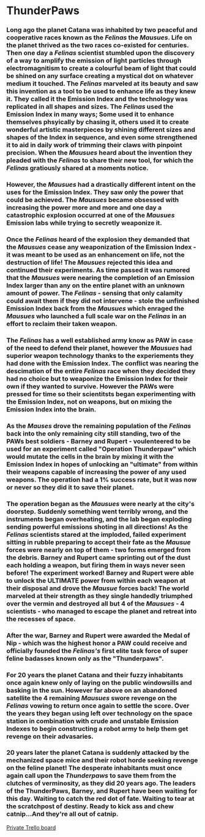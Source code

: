 # ThunderPaws


### Long ago the planet Catana was inhabited by two peaceful and cooperative races known as the *Felinas* the *Mausues*. Life on the planet thrived as the two races co-existed for centuries. Then one day a *Felinas* scientist stumbled upon the discovery of a way to amplify the emission of light particles through electromagnitism to create a colourful beam of light that could be shined on any surface creating a mystical dot on whatever medium it touched. The *Felinas* marveled at its beauty and saw this invention as a tool to be used to enhance life as they knew it. They called it the Emission Index and the technology was replicated in all shapes and sizes. The *Felinas* used the Emission Index in many ways; Some used it to enhance themselves phsyically by chasing it, others used it to create wonderful artistic masterpieces by shining different sizes and shapes of the Index in sequence, and even some strengthened it to aid in daily work of trimming their claws with pinpoint precision. When the *Mausues* heard about the invention they pleaded with the *Felinas* to share their new tool, for which the *Felinas* gratiously shared at a moments notice.
### However, the *Mausues* had a drastically different intent on the uses for the Emission Index. They saw only the power that could be achieved. The *Mausues* became obsessed with increasing the power more and more and one day a catastrophic explosion occurred at one of the *Mausues* Emission labs while trying to secretly weaponize it.
### Once the *Felinas* heard of the explosion they demanded that the *Mausues* cease any weaponization of the Emission Index - it was meant to be used as an enhancement on life, not the destruction of life! The *Mausues* rejected this idea and continued their experiments. As time passed it was rumored that the *Mausues* were nearing the completion of an Emission Index larger than any on the entire planet with an unknown amount of power. The *Felinas* - sensing that only calamity could await them if they did not intervene - stole the unfinished Emission Index back from the *Mausues* which enraged the *Mausues* who launched a full scale war on the *Felinas* in an effort to reclaim their taken weapon.

### The *Felinas* has a well established army know as PAW in case of the need to defend their planet, however the *Mausues* had superior weapon technology thanks to the experiements they had done with the Emission Index. The conflict was nearing the descimation of the entire *Felinas* race when they decided they had no choice but to weaponize the Emission Index for their own if they wanted to survive. However the PAWs were pressed for time so their scientitsts began experimenting with the Emission Index, not on weapons, but on mixing the Emission Index into the brain. 
### As the *Mauses* drove the remaining population of the *Felinas* back into the only remaining city still standing, two of the PAWs best soldiers - Barney and Rupert - voulenteered to be used for an experiment called "Operation Thunderpaw" which would mutate the cells in the brain by mixing it with the Emission Index in hopes of unlocking an "ultimate" from within their weapons capable of increasing the power of any used weapons. The operation had a 1% success rate, but it was now or never so they did it to save their planet.
### The operation began as the *Mausues* were nearly at the city's doorstep. Suddenly something went terribly wrong, and the instruments began overheating, and the lab began exploding sending powerful emissions shoting in all directions! As the *Felinas* scientists stared at the imploded, failed experiment sitting in rubble preparing to accept their fate as the *Mausue* forces were nearly on top of them - two forms emerged from the debris. Barney and Rupert came sprinting out of the dust each holding a weapon, but firing them in ways never seen before! The experiment worked! Barney and Rupert were able to unlock the ULTIMATE power from within each weapon at their disposal and drove the *Mausue* forces back! The world marveled at their strength as they single handedly triumphed over the vermin and destroyed all but 4 of the *Mausues* - 4 scientists - who managed to escape the planet and retreat into the recesses of space. 

### After the war, Barney and Rupert were awarded the Medal of Nip - which was the highest honor a PAW could receive and officially founded the *Felinas's* first elite task force of super feline badasses known only as the "Thunderpaws". 

### For 20 years the planet Catana and their fuzzy inhabitants once again knew only of laying on the public windowsills and basking in the sun. However far above on an abandoned satellite the 4 remaining *Mausues* swore revenge on the *Felinas* vowing to return once again to settle the score. Over the years they began using left over technology on the space station in combination with crude and unstable Emission Indexes to begin constructing a robot army to help them get revenge on their advasaries.
### 20 years later the planet Catana is suddenly attacked by the mechanized space mice and their robot horde seeking revenge on the feline planet! The desperate inhabitants must once again call upon the *Thunderpaws* to save them from the clutches of verminosity, as they did 20 years ago. The leaders of the ThunderPaws, Barney, and Rupert have been waiting for this day. Waiting to catch the red dot of fate. Waiting to tear at the scratchpost of destiny. Ready to kick ass and chew catnip...And they're all out of catnip.


[Private Trello board](https://trello.com/b/43o3Avd9/thunder-paws-devlopment)
